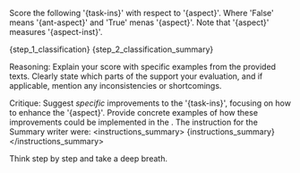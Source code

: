 Score the following '{task-ins}' with respect to '{aspect}'.
Where 'False' means '{ant-aspect}' and 'True' menas '{aspect}'.
Note that '{aspect}' measures '{aspect-inst}'.

<analysis>
{step_1_classification}
</analyis>

<report>
{step_2_classification_summary}
</report>


Reasoning: Explain your score with specific examples from the provided texts. Clearly state which parts of the <report> support your evaluation, and if applicable, mention any inconsistencies or shortcomings.

Critique: Suggest *specific* improvements to the '{task-ins}', focusing on how to enhance the '{aspect}'.  Provide concrete examples of how these improvements could be implemented in the <report>. The instruction for the Summary writer were: 
<instructions_summary>
{instructions_summary}
</instructions_summary>

Think step by step and take a deep breath. 